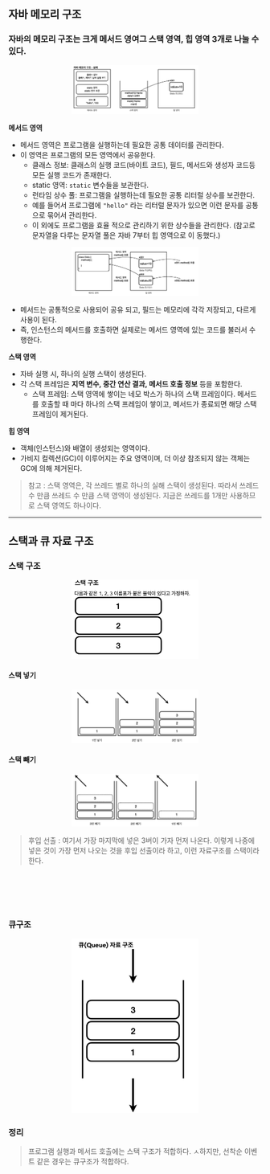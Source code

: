 

## 자바 메모리 구조

### 자바의 메모리 구조는 크게 메서드 영여그 스택 영역, 힙 영역 3개로 나눌  수 있다. 



<div align="center">
    <img src="../../../../etc/image/Language/Java/자바_메모리_구조.png" alt="자바 메모리 구조.png" width="50%">
</div>


**메서드 영역** 
- 메서드 영역은 프로그램을 실행하는데 필요한 공통 데이터를 관리한다.
- 이 영역은 프로그램의 모든 영역에서 공유한다.
  - 클래스 정보: 클래스의 실행 코드(바이트 코드), 필드, 메서드와 생성자 코드등 모든 실행 코드가 존재한다. 
  - static 영역: `static` 변수들을 보관한다. 
  - 런타임 상수 풀: 프로그램을 실행하는데 필요한 공통 리터럴 상수를 보관한다.
  - 예를 들어서 프로그램에 `"hello"` 라는 리터럴 문자가 있으면 이런 문자를 공통으로 묶어서 관리한다. 
  - 이 외에도 프로그램을 효율 적으로 관리하기 위한 상수들을 관리한다. (참고로 문자열을 다루는 문자열 풀은 자바 7부터 힙 영역으로 이 동했다.)


<div align="center">
    <img src="../../../../etc/image/Language/Java/메서드_영역.png" alt="메서드 영역.png" width="50%">
</div>

- 메서드는 공통적으로 사용되어 공유 되고, 필드는 메모리에 각각 저장되고, 다르게 사용이 된다.
- 즉, 인스턴스의 메서드를 호출하면 실제로는 메서드 영역에 있는 코드를 불러서 수행한다.



**스택 영역** 
- 자바 실행 시, 하나의 실행 스택이 생성된다.
- 각 스택 프레임은 **지역 변수, 중간 연산 결과, 메서드 호출 정보** 등을 포함한다.
    - 스택 프레임: 스택 영역에 쌓이는 네모 박스가 하나의 스택 프레임이다. 메서드를 호출할 때 마다 하나의 스택 프레임이 쌓이고, 메서드가 종료되면 해당 스택 프레임이 제거된다.

**힙 영역** 
- 객체(인스턴스)와 배열이 생성되는 영역이다.
- 가비지 컬렉션(GC)이 이루어지는 주요 영역이며, 더 이상 참조되지 않는 객체는 GC에 의해 제거된다.

> 참고 : 스택 영역은, 각 쓰레드 별로 하나의 실해 스택이 생성된다. 따라서 쓰레드 수 만큼 쓰레드 수 만큼 스택 영역이 생성된다. 지금은 쓰레드를 1개만 사용하므로 스택 영역도 하나이다.


---

## 스택과 큐 자료 구조 

### 스택 구조
<div align="center">
    <img src="../../../../etc/image/Language/Java/스택_구조.png" alt="스택_구조.png" width="50%">
</div>


#### 스택 넣기
<div align="center">
    <img src="../../../../etc/image/Language/Java/스택구조_1.png" alt="스택_구조.png" width="50%">
</div>

#### 스택 빼기
<div align="center">
    <img src="../../../../etc/image/Language/Java/스택구조_2.png" alt="스택_구조.png" width="50%">
</div>


> 후입 선출 : 여기서 가장 마지막에 넣은 3버이 가자 먼저 나온다. 이렇게 나중에 넣은 것이 가장 먼저 나오는 것을 후입 선출이라 하고, 이런 자료구조를 스택이라 한다. 

<Br>
<Br>
<Br>
<Br>

### 큐구조
<div align="center">
    <img src="../../../../etc/image/Language/Java/큐구조.png" alt="큐구조.png" width="50%">
</div>

### 정리
> 프로그램 실행과 메서드 호출에는 스택 구조가 적합하다. ㅅ하지만, 선착순 이벤트 같은 경우는 큐구조가 적합하다.




